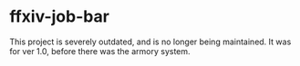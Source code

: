 ffxiv-job-bar
=============

This project is severely outdated, and is no longer being maintained.  It was for ver 1.0, before there was the armory system.
